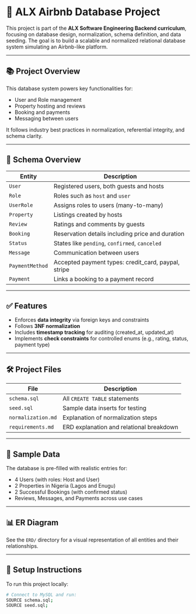 # 🏡 ALX Airbnb Database Project

This project is part of the **ALX Software Engineering Backend curriculum**, focusing on database design, normalization, schema definition, and data seeding. The goal is to build a scalable and normalized relational database system simulating an Airbnb-like platform.

---

## 📚 Project Overview

This database system powers key functionalities for:
- User and Role management
- Property hosting and reviews
- Booking and payments
- Messaging between users

It follows industry best practices in normalization, referential integrity, and schema clarity.

---

## 🧱 Schema Overview

| Entity         | Description                                                 |
|----------------|-------------------------------------------------------------|
| `User`         | Registered users, both guests and hosts                     |
| `Role`         | Roles such as `host` and `user`                             |
| `UserRole`     | Assigns roles to users (many-to-many)                       |
| `Property`     | Listings created by hosts                                   |
| `Review`       | Ratings and comments by guests                              |
| `Booking`      | Reservation details including price and duration            |
| `Status`       | States like `pending`, `confirmed`, `canceled`              |
| `Message`      | Communication between users                                 |
| `PaymentMethod`| Accepted payment types: credit_card, paypal, stripe         |
| `Payment`      | Links a booking to a payment record                         |

---

## ✅ Features

- Enforces **data integrity** via foreign keys and constraints
- Follows **3NF normalization**
- Includes **timestamp tracking** for auditing (created_at, updated_at)
- Implements **check constraints** for controlled enums (e.g., rating, status, payment type)

---

## 🛠️ Project Files

| File                      | Description                                |
|---------------------------|--------------------------------------------|
| `schema.sql`              | All `CREATE TABLE` statements               |
| `seed.sql`                | Sample data inserts for testing            |
| `normalization.md`        | Explanation of normalization steps         |
| `requirements.md`         | ERD explanation and relational breakdown   |

---

## 📂 Sample Data

The database is pre-filled with realistic entries for:
- 4 Users (with roles: Host and User)
- 2 Properties in Nigeria (Lagos and Enugu)
- 2 Successful Bookings (with confirmed status)
- Reviews, Messages, and Payments across use cases

---

## 📊 ER Diagram

See the `ERD/` directory for a visual representation of all entities and their relationships.

---

## 🚀 Setup Instructions

To run this project locally:

```bash
# Connect to MySQL and run:
SOURCE schema.sql;
SOURCE seed.sql;
